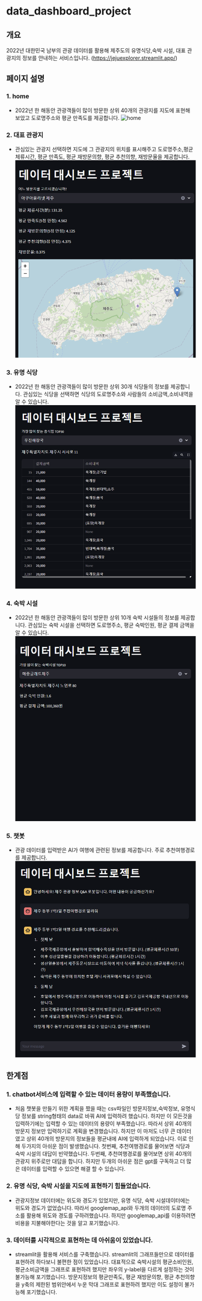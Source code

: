 # data_dashboard_project
## 개요
2022년 대한민국 남부의 관광 데이터를 활용해 제주도의 유명식당,숙박 시설, 대표 관광지의 정보를 안내하는 서비스입니다. 
(https://jejuexplorer.streamlit.app/)


## 페이지 설명
### 1. home
- 2022년 한 해동안 관광객들이 많이 방문한 상위 40개의 관광지를 지도에 표현해 보았고 도로명주소와 평균 만족도를 제공합니다.
![home](read_me_jpg/ome.png)


### 2. 대표 관광지 
- 관심있는 관광지 선택하면 지도에 그 관광지의 위치를 표시해주고 도로명주소,평균 체류시간, 평균 만족도, 평균 재방문의향, 평균 추천의향, 재방문율을 제공합니다.
![home](read_me_jpg/place.png)


### 3. 유명 식당
- 2022년 한 해동안 관광객들이 많이 방문한 상위 30개 식당들의 정보를 제공합니다. 
관심있는 식당을 선택하면 식당의 도로명주소와 사람들의 소비금액,소비내역을 알 수 있습니다.
![home](read_me_jpg/restaurant.png)


### 4. 숙박 시설
- 2022년 한 해동안 관광객들이 많이 방문한 상위 10개 숙박 시설들의 정보를 제공합니다. 
관심있는 숙박 시설을 선택하면 도로명주소, 평균 숙박인원, 평균 결제 금액을 알 수 있습니다.
![home](read_me_jpg/accommodation.png)

### 5. 챗봇
- 관광 데이터를 입력받은 AI가 여행에 관련된 정보를 제공합니다. 주로 추천여행경로를 제공합니다.
![home](read_me_jpg/chatbot.png)


## 한계점
### 1. chatbot서비스에 입력할 수 있는 데이터 용량이 부족했습니다.
- 처음 챗봇을 만들기 위한 계획을 짰을 때는 csv파일인 방문지정보,숙박정보, 유명식당 정보를 string형태의 data로 바꿔 AI에 입력하려 했습니다. 하지만 이 모든것을 입력하기에는 입력할 수 있는 데이터의 용량이 부족했습니다. 따라서 상위 40개의 방문지 정보만 입력하기로 계획을 변경했습니다. 하지만 이 마저도 너무 큰 데이터였고 상위 40개의 방문지의 정보들을 평균내에 AI에 입력하게 되었습니다. 이로 인해 두가지의 아쉬운 점이 발생했습니다. 첫번째, 추천여행경로를 물어보면 식당과 숙박 시설의 대답이 빈약했습니다. 두번째, 추천여행경로를 물어보면 상위 40개의 관광지 위주로만 대답을 합니다.
하지만 두개의 아쉬운 점은 gpt를 구독하고 더 많은 데이터를 입력할 수 있으면 해결 할 수 있습니다. 

### 2. 유명 식당, 숙박 시설을 지도에 표현하기 힘들었습니다.
- 관광지정보 데이터에는 위도와 경도가 있었지만, 유명 식당, 숙박 시설데이터에는 위도와 경도가 없었습니다. 따라서 googlemap_api와 두개의 데이터의 도로명 주소를 활용해 위도와 경도를 구하려했습니다. 하지만 googlemap_api를 이용하려면 비용을 지불해야한다는 것을 알고 포기했습니다.

### 3. 데이터를 시각적으로 표현하는 데 아쉬움이 있었습니다.
- streamlit을 활용해 서비스를 구축했습니다. streamlit의 그래프들만으로 데이터를 표현하려 하다보니 불편한 점이 있었습니다.
대표적으로 숙박시설의 평균소비인원, 평균소비금액을 그래프로 표현하려 했지만 좌우의 y-label을 다르게 설정하는 것이 불가능해 포기했습니다. 
방문지정보의 평균만족도, 평균 재방문의향, 평균 추천의향을 y축의 제한된 범위안에서 누운 막대 그래프로 표현하려 했지만 이도 설정이 불가능해 포기했습니다. 
